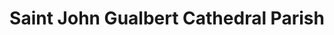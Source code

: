 ---
layout: repo
title: "Saint John Gualbert Cathedral Parish"
id: 14281
permalink: repos/14281/
---